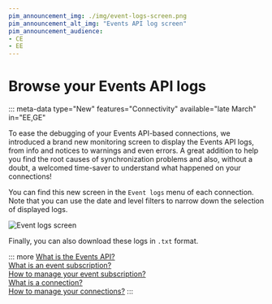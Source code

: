 ```yaml
---
pim_announcement_img: ./img/event-logs-screen.png
pim_announcement_alt_img: "Events API log screen"
pim_announcement_audience:
- CE
- EE
---
```


# Browse your Events API logs
::: meta-data type="New" features="Connectivity" available="late March" in="EE,GE"

To ease the debugging of your Events API-based connections, we introduced a brand new monitoring screen to display the Events API logs, from info and notices to warnings and even errors. A great addition to help you find the root causes of synchronization problems and also, without a doubt, a welcomed time-saver to understand what happened on your connections!

You can find this new screen in the `Event logs` menu of each connection. Note that you can use the date and level filters to narrow down the selection of displayed logs.

![Event logs screen](../img/event-logs-screen.png)

Finally, you can also download these logs in `.txt` format.

::: more
[What is the Events API?](https://api.akeneo.com/events-documentation/introduction.html)  
[What is an event subscription?](../articles/what-is-an-event-subscription.html)  
[How to manage your event subscription?](../articles/manage-event-subscription.html)  
[What is a connection?](../articles/what-is-a-connection.html)  
[How to manage your connections?](../articles/manage-your-connections.html)
:::
